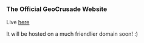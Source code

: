 ### The Official GeoCrusade Website

Live [here](https://implement-entertainment.github.io/geocrusade.github.io/)

It will be hosted on a much friendlier domain soon! :)
